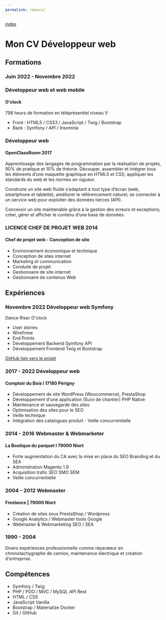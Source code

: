 ```yaml
---
permalink: /moncv/
---
```

[index](/index/)
# Mon CV Développeur web

## Formations

### Juin 2022 - Novembre 2022
### Développeur web et web mobile
#### O'clock
798 heurs de formation en téléprésentiel niveau V 
- Front : HTML5 / CSS3 / JavaScript / Twig / Bootstrap 
- Back : Symfony / API / Insomnia

### Développeur web
#### OpenClassRoom 2017
Apprentissage des langages de programmation par la réalisation de projets, 90% de pratique et 10% de théorie.
Découper, assembler et intégrer tous les éléments d’une maquette graphique en HTML5 et CSS; appliquer les standards du web et les normes en vigueur.

Construire un site web fluide s’adaptant à tout type d’écran (web, smartphone et tablette);
améliorer le référencement naturel; se connecter à un service web pour exploiter des données tierces (API).

Concevoir un site maintenable grâce à la gestion des erreurs et exceptions;
créer, gérer et afficher le contenu d’une base de données.

### LICENCE CHEF DE PROJET WEB 2014
#### Chef de projet web - Conception de site

- Environnement économique et technique
- Conception de sites internet
- Marketing et communication
- Conduite de projet
- Gestionnaire de site internet
- Gestionnaire de contenus Web

## Expériences
### Novembre 2022 Développeur web Symfony
Dance Riser O'clock
- User stories
- Wirefrime
- End Points
- Développement Backend Symfony API
- Développement Frontend Twig et Bootstrap
  
[GitHub lien vers le projet](https://github.com/nicolastaf/back-dance-riser)

### 2017 - 2022 Développeur web
#### Comptoir du Bois l 17180 Périgny
- Développement de site WordPress (Woocommerce), PrestaShop
- Développement d'une application (Suivi de chantier) PHP Native
- Maintenance et sauvegarde des sites
- Optimisation des sites pour le SEO
- Veille technique
- Intégration des catalogues produit - Veille concurrentielle

### 2014 - 2016 Webmaster & Webmarketer
#### La Boutique du parquet l 79000 Niort
- Forte augmentation du CA avec la mise en place du SEO Branding et du SEA
- Administration Magento 1.9
- Acquisition trafic SEO SMO SEM
- Veille concurrentielle

### 2004 - 2012 Webmaster
#### Freelance | 79000 Niort
- Création de sites sous PrestaShop / Wordpress
- Google Analytics / Webmaster tools Google
- Webmaster & Webmarketing SEO / SEA

### 1990 - 2004
Divers expériences professionnelle comme réparateur en chronotachygraphe de camion, maintenance électrique et création d'entreprise.

## Compétences
- Symfony / Twig
- PHP / POO / MVC / MySQL API Rest
- HTML / CSS
- JavaScript Vanilla
- Bootstrap / Materialize Docker
- Git / GitHub
